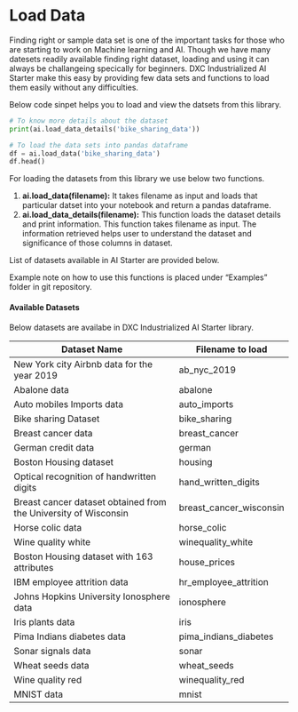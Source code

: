 # Load Data

Finding right or sample data set is one of the important tasks for those who are starting to work on Machine learning and AI. Though we have many datesets readily available finding right dataset, loading and using it can always be challangeing specically for beginners. DXC Industrialized AI Starter make this easy by providing few data sets and functions to load them easily without any difficulties.

Below code sinpet helps you to load and view the datsets from this library.

```python
# To know more details about the dataset
print(ai.load_data_details('bike_sharing_data'))

# To load the data sets into pandas dataframe
df = ai.load_data('bike_sharing_data')
df.head()
```

For loading the datasets from this library we use below two functions.

1. __ai.load_data(filename):__ It takes filename as input and loads that particular datset into your notebook and return a pandas dataframe.
2. __ai.load_data_details(filename):__ This function loads the dataset details and print  information. This function takes filename as input. The information retrieved helps user to understand the dataset and significance of those columns in dataset.

List of datasets available in AI Starter are provided below.

Example note on how to use this functions is placed under “Examples” folder in git repository.

#### Available Datasets

Below datasets are availabe in DXC Industrialized AI Starter library.

|Dataset Name | Filename to load|
|------------- |----------------|
|New York city Airbnb data for the year 2019 |ab_nyc_2019|
|Abalone data | abalone|
|Auto mobiles Imports data| auto_imports|
|Bike sharing Dataset | bike_sharing |
|Breast cancer data | breast_cancer|
|German credit data | german |
|Boston Housing dataset| housing |
|Optical recognition of handwritten digits | hand_written_digits |
|Breast cancer dataset obtained from the University of Wisconsin| breast_cancer_wisconsin |
|Horse colic data | horse_colic|
| Wine quality white | winequality_white |
|Boston Housing dataset with 163 attributes| house_prices |
|IBM employee attrition data | hr_employee_attrition |
|Johns Hopkins University Ionosphere data | ionosphere|
|Iris plants data | iris |
|Pima Indians diabetes data | pima_indians_diabetes |
| Sonar signals data | sonar |
| Wheat seeds data | wheat_seeds |
| Wine quality red | winequality_red |
| MNIST data | mnist |


 
